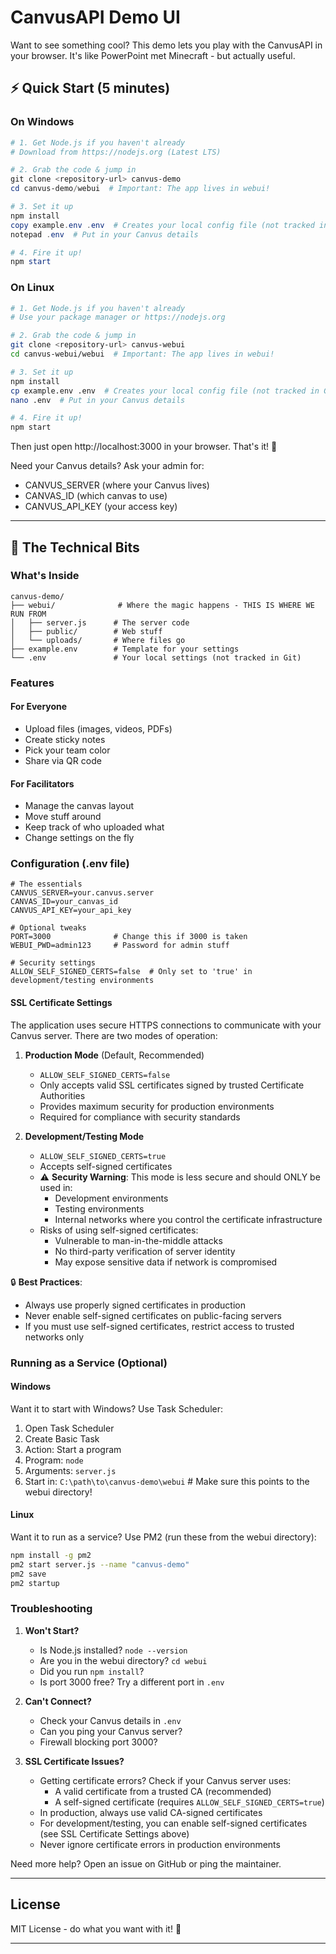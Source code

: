 ﻿# CanvusAPI Demo UI

Want to see something cool? This demo lets you play with the CanvusAPI in your browser. It's like PowerPoint met Minecraft - but actually useful.

## ⚡ Quick Start (5 minutes)

### On Windows
```powershell
# 1. Get Node.js if you haven't already
# Download from https://nodejs.org (Latest LTS)

# 2. Grab the code & jump in
git clone <repository-url> canvus-demo
cd canvus-demo/webui  # Important: The app lives in webui!

# 3. Set it up
npm install
copy example.env .env  # Creates your local config file (not tracked in Git)
notepad .env  # Put in your Canvus details

# 4. Fire it up!
npm start
```

### On Linux
```bash
# 1. Get Node.js if you haven't already
# Use your package manager or https://nodejs.org

# 2. Grab the code & jump in
git clone <repository-url> canvus-webui
cd canvus-webui/webui  # Important: The app lives in webui!

# 3. Set it up
npm install
cp example.env .env  # Creates your local config file (not tracked in Git)
nano .env  # Put in your Canvus details

# 4. Fire it up!
npm start
```

Then just open http://localhost:3000 in your browser. That's it! 🎉

Need your Canvus details? Ask your admin for:
- CANVUS_SERVER (where your Canvus lives)
- CANVAS_ID (which canvas to use)
- CANVUS_API_KEY (your access key)

---

## 🔧 The Technical Bits

### What's Inside

```
canvus-demo/
├── webui/              # Where the magic happens - THIS IS WHERE WE RUN FROM
│   ├── server.js      # The server code
│   ├── public/        # Web stuff
│   └── uploads/       # Where files go
├── example.env        # Template for your settings
└── .env               # Your local settings (not tracked in Git)
```

### Features

#### For Everyone
- Upload files (images, videos, PDFs)
- Create sticky notes
- Pick your team color
- Share via QR code

#### For Facilitators
- Manage the canvas layout
- Move stuff around
- Keep track of who uploaded what
- Change settings on the fly

### Configuration (.env file)
```env
# The essentials
CANVUS_SERVER=your.canvus.server
CANVAS_ID=your_canvas_id
CANVUS_API_KEY=your_api_key

# Optional tweaks
PORT=3000              # Change this if 3000 is taken
WEBUI_PWD=admin123     # Password for admin stuff

# Security settings
ALLOW_SELF_SIGNED_CERTS=false  # Only set to 'true' in development/testing environments
```

#### SSL Certificate Settings

The application uses secure HTTPS connections to communicate with your Canvus server. There are two modes of operation:

1. **Production Mode** (Default, Recommended)
   - `ALLOW_SELF_SIGNED_CERTS=false`
   - Only accepts valid SSL certificates signed by trusted Certificate Authorities
   - Provides maximum security for production environments
   - Required for compliance with security standards

2. **Development/Testing Mode**
   - `ALLOW_SELF_SIGNED_CERTS=true`
   - Accepts self-signed certificates
   - ⚠️ **Security Warning**: This mode is less secure and should ONLY be used in:
     - Development environments
     - Testing environments
     - Internal networks where you control the certificate infrastructure
   - Risks of using self-signed certificates:
     - Vulnerable to man-in-the-middle attacks
     - No third-party verification of server identity
     - May expose sensitive data if network is compromised

🔒 **Best Practices**:
- Always use properly signed certificates in production
- Never enable self-signed certificates on public-facing servers
- If you must use self-signed certificates, restrict access to trusted networks only

### Running as a Service (Optional)

#### Windows
Want it to start with Windows? Use Task Scheduler:
1. Open Task Scheduler
2. Create Basic Task
3. Action: Start a program
4. Program: `node`
5. Arguments: `server.js`
6. Start in: `C:\path\to\canvus-demo\webui`  # Make sure this points to the webui directory!

#### Linux
Want it to run as a service? Use PM2 (run these from the webui directory):
```bash
npm install -g pm2
pm2 start server.js --name "canvus-demo"
pm2 save
pm2 startup
```

### Troubleshooting

1. **Won't Start?**
   - Is Node.js installed? `node --version`
   - Are you in the webui directory? `cd webui`
   - Did you run `npm install`?
   - Is port 3000 free? Try a different port in `.env`

2. **Can't Connect?**
   - Check your Canvus details in `.env`
   - Can you ping your Canvus server?
   - Firewall blocking port 3000?

3. **SSL Certificate Issues?**
   - Getting certificate errors? Check if your Canvus server uses:
     - A valid certificate from a trusted CA (recommended)
     - A self-signed certificate (requires `ALLOW_SELF_SIGNED_CERTS=true`)
   - In production, always use valid CA-signed certificates
   - For development/testing, you can enable self-signed certificates (see SSL Certificate Settings above)
   - Never ignore certificate errors in production environments

Need more help? Open an issue on GitHub or ping the maintainer.

---

## License
MIT License - do what you want with it! 🎈

---